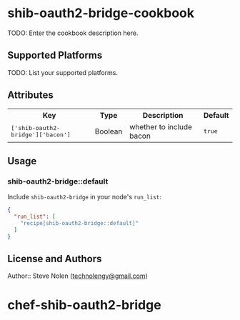 # shib-oauth2-bridge-cookbook

TODO: Enter the cookbook description here.

## Supported Platforms

TODO: List your supported platforms.

## Attributes

<table>
  <tr>
    <th>Key</th>
    <th>Type</th>
    <th>Description</th>
    <th>Default</th>
  </tr>
  <tr>
    <td><tt>['shib-oauth2-bridge']['bacon']</tt></td>
    <td>Boolean</td>
    <td>whether to include bacon</td>
    <td><tt>true</tt></td>
  </tr>
</table>

## Usage

### shib-oauth2-bridge::default

Include `shib-oauth2-bridge` in your node's `run_list`:

```json
{
  "run_list": [
    "recipe[shib-oauth2-bridge::default]"
  ]
}
```

## License and Authors

Author:: Steve Nolen (<technolengy@gmail.com>)
# chef-shib-oauth2-bridge
